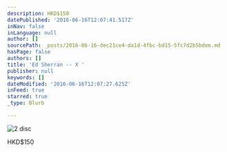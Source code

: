 ```yaml
---
description: HKD$150
datePublished: '2016-06-16T12:07:41.517Z'
inNav: false
inLanguage: null
author: []
sourcePath: _posts/2016-06-16-dec21ce4-da1d-4fbc-bd15-5fc7d2b5bdee.md
hasPage: false
authors: []
title: 'Ed Sherran -- X '
publisher: null
keywords: []
dateModified: '2016-06-16T12:07:27.625Z'
inFeed: true
starred: true
_type: Blurb

---
```

![2 disc](https://the-grid-user-content.s3-us-west-2.amazonaws.com/db297b9a-17ef-4072-ad82-142c6396e044.jpg)

HKD$150